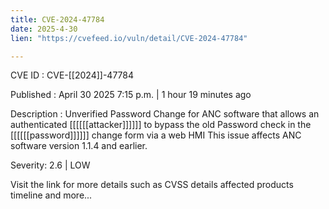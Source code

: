 ```yaml
---
title: CVE-2024-47784
date: 2025-4-30
lien: "https://cvefeed.io/vuln/detail/CVE-2024-47784"

---
```


CVE ID : CVE-[[2024]]-47784

Published :  April 30
2025
7:15 p.m. | 1 hour
19 minutes ago

Description : Unverified Password Change for ANC software that allows an authenticated [[[[[[attacker]]]]]] to bypass the old Password check in the [[[[[[password]]]]]] change form via a web HMI
This issue affects ANC software version 1.1.4 and earlier.

Severity: 2.6 | LOW

Visit the link for more details
such as CVSS details
affected products
timeline
and more...
